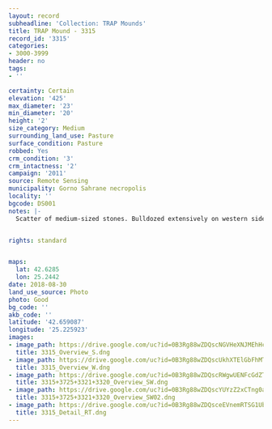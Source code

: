 ```yaml
---
layout: record
subheadline: 'Collection: TRAP Mounds'
title: TRAP Mound - 3315
record_id: '3315'
categories:
- 3000-3999
header: no
tags:
- ''

certainty: Certain
elevation: '425'
max_diameter: '23'
min_diameter: '20'
height: '2'
size_category: Medium
surrounding_land_use: Pasture
surface_condition: Pasture
robbed: Yes
crm_condition: '3'
crm_intactness: '2'
campaign: '2011'
source: Remote Sensing
municipality: Gorno Sahrane necropolis
locality: ''
bgcode: DS001
notes: |-
  Scatter of medium-sized stones. Bulldozed extensively on western side. North-eastern side taken off in past (but is uniform in removal of earth, showing possible excavation work). Many old robbers' trench's. New robbers' trench on top (robbers' trench3).


rights: standard


maps:
  lat: 42.6285
  lon: 25.2442
date: 2018-08-30
land_use_source: Photo
photo: Good
bg_code: ''
akb_code: ''
latitude: '42.659087'
longitude: '25.225923'
images:
- image_path: https://drive.google.com/uc?id=0B3Rg88wZDQscNGVHeXNJMEhHcVE
  title: 3315_Overview_S.dng
- image_path: https://drive.google.com/uc?id=0B3Rg88wZDQscUkhXTElGbFhMTjg
  title: 3315_Overview_W.dng
- image_path: https://drive.google.com/uc?id=0B3Rg88wZDQscRWgwUENFcGdZT1E
  title: 3315+3725+3321+3320_Overview_SW.dng
- image_path: https://drive.google.com/uc?id=0B3Rg88wZDQscYUYzZ2xCTng0aWs
  title: 3315+3725+3321+3320_Overview_SW02.dng
- image_path: https://drive.google.com/uc?id=0B3Rg88wZDQsceEVnemRTSG1Ub0E
  title: 3315_Detail_RT.dng
---
```


